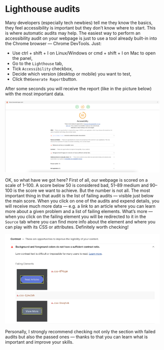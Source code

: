 # Lighthouse audits

Many developers (especially tech newbies) tell me they know the basics, they feel accessibility is important but they don’t know where to start. This is where automatic audits may help. The easiest way to perform an accessibility audit on your webpage is just to use a tool already built-in into the Chrome browser — Chrome DevTools. Just:

* Use ctrl + shift + I on Linux/Windows or cmd + shift + I on Mac to open the panel,
* Go to the `Lighthouse` tab,
* Tick `Accessibility` checkbox,
* Decide which version (desktop or mobile) you want to test,
* Click the`Generate Raport`button.

After some seconds you will receive the report (like in the picture below) with the most important data.

![Example report after performing accessibility audit in Chrome DevTools](<../../.gitbook/assets/image (1) (1) (1).png>)



OK, so what have we got here? First of all, our webpage is scored on a scale of 1–100. A score below 50 is considered bad, 51–89 medium and 90–100 is the score we want to achieve. But the number is not all. The most important thing in that audit is the list of failing audits — visible just below the main score. When you click on one of the audits and expend details, you will receive much more data — e.g. a link to an article where you can learn more about a given problem and a list of failing elements. What’s more — when you click on the failing element you will be redirected to it in the `Source` tab where you can find more info about the element and where you can play with its CSS or attributes. Definitely worth checking!

![Example of problem detected with the Lighthouse audit](<../../.gitbook/assets/image (3) (1) (1) (1) (1).png>)

Personally, I strongly recommend checking not only the section with failed audits but also the passed ones — thanks to that you can learn what is important and improve your skills.
